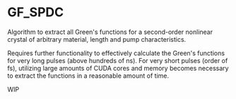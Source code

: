 # GF_SPDC
Algorithm to extract all Green's functions for a second-order nonlinear crystal of arbitrary material, length and pump characteristics.

Requires further functionality to effectively calculate the Green's functions for very long pulses (above hundreds of ns). For very short pulses (order of fs), utilizing large amounts of CUDA cores and memory becomes necessary to extract the functions in a reasonable amount of time.

WIP
